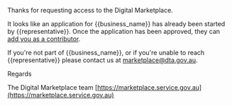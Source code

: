 Thanks for requesting access to the Digital Marketplace.

It looks like an application for {{business_name}} has already been started by {{representative}}. Once the application has been approved, they can [add you as a contributor](https://marketplace.service.gov.au/sellers-guide#contributor).

If you're not part of {{business_name}}, or if you're unable to reach {{representative}} please contact us at [marketplace@dta.gov.au](mailto:marketplace@dta.gov.au).

Regards

The Digital Marketplace team
[https://marketplace.service.gov.au](https://marketplace.service.gov.au)